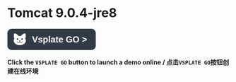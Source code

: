 # Tomcat 9.0.4-jre8

<a href="https://www.vsplate.com/?docker-compose=https://github.com/vsplate/dcenvs/tomcat/9.0.4-jre8"><img alt="VSPLATE GO" src="https://raw.githubusercontent.com/vsplate/images/master/vsgo_btn.png" width="200px"></a>

**Click the `VSPLATE GO` button to launch a demo online / 点击`VSPLATE GO`按钮创建在线环境**